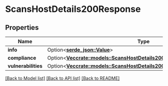 # ScansHostDetails200Response

## Properties

Name | Type | Description | Notes
------------ | ------------- | ------------- | -------------
**info** | Option<[**serde_json::Value**](.md)> |  | [optional]
**compliance** | Option<[**Vec<crate::models::ScansHostDetails200ResponseComplianceInner>**](scans_host_details_200_response_compliance_inner.md)> |  | [optional]
**vulnerabilities** | Option<[**Vec<crate::models::ScansHostDetails200ResponseVulnerabilitiesInner>**](scans_host_details_200_response_vulnerabilities_inner.md)> |  | [optional]

[[Back to Model list]](../README.md#documentation-for-models) [[Back to API list]](../README.md#documentation-for-api-endpoints) [[Back to README]](../README.md)


